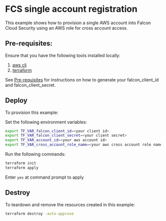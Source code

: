 # FCS single account registration

This example shows how to provision a single AWS account into Falcon Cloud Security using an AWS role for cross account access.

## Pre-requisites:

Ensure that you have the following tools installed locally:

1. [aws cli](https://docs.aws.amazon.com/cli/latest/userguide/install-cliv2.html)
2. [terraform](https://learn.hashicorp.com/tutorials/terraform/install-cli)

See [Pre-requisites](../../README.md#pre-requisites) for instructions on how to generate your falcon_client_id and falcon_client_secret.

## Deploy

To provision this example:

Set the following environment variables:

```sh
export TF_VAR_falcon_client_id=<your client id>
export TF_VAR_falcon_client_secret=<your client secret>
export TF_VAR_account_id=<your aws account id>
export TF_VAR_cross_account_role_name=<your aws cross account role name>
```

Run the following commands:

```sh
terraform init
terraform apply
```

Enter `yes` at command prompt to apply


## Destroy

To teardown and remove the resources created in this example:

```sh
terraform destroy -auto-approve
```

